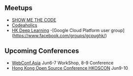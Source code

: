 ## Meetups
- [SHOW ME THE CODE](https://www.facebook.com/groups/1122128014540022/)
- [Codeaholics](https://www.facebook.com/codeaholics/)
- [HK Deep Learning](https://www.facebook.com/groups/170776840085989/)
-[Google Cloud Platform user group] (https://www.facebook.com/groups/gcpughk/)

## Upcoming Conferences
- [WebConf.Asia](https://www.webconf.asia/) Jun6-7 WorkShop, 8-9 Conference
- [Hong Kong Open Source Conference HKOSCON](https://hkoscon.org/2018/) Jun9-10
